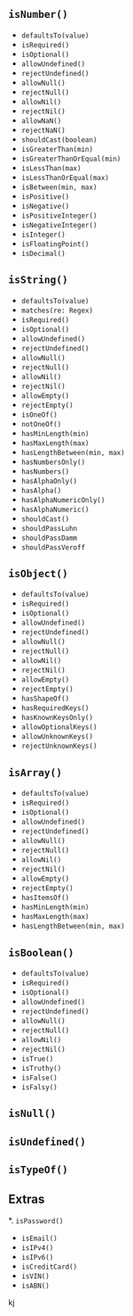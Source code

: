 ## `isNumber()`

* `defaultsTo(value)` 
* `isRequired()`
* `isOptional()`
* `allowUndefined()`
* `rejectUndefined()`
* `allowNull()`
* `rejectNull()`
* `allowNil()`
* `rejectNil()`
* `allowNaN()`
* `rejectNaN()`
* `shouldCast(boolean)`
* `isGreaterThan(min)`
* `isGreaterThanOrEqual(min)`
* `isLessThan(max)`
* `isLessThanOrEqual(max)`
* `isBetween(min, max)`
* `isPositive()`
* `isNegative()`
* `isPositiveInteger()`
* `isNegativeInteger()`
* `isInteger()`
* `isFloatingPoint()`
* `isDecimal()`

## `isString()`
* `defaultsTo(value)`
* `matches(re: Regex)`
* `isRequired()`
* `isOptional()`
* `allowUndefined()`
* `rejectUndefined()`
* `allowNull()`
* `rejectNull()`
* `allowNil()`
* `rejectNil()`
* `allowEmpty()`
* `rejectEmpty()`
* `isOneOf()`
* `notOneOf()`
* `hasMinLength(min)`
* `hasMaxLength(max)`
* `hasLengthBetween(min, max)`
* `hasNumbersOnly()`
* `hasNumbers()`
* `hasAlphaOnly()`
* `hasAlpha()`
* `hasAlphaNumericOnly()`
* `hasAlphaNumeric()`
* `shouldCast()`
* `shouldPassLuhn`
* `shouldPassDamm`
* `shouldPassVeroff`

##  `isObject()`

* `defaultsTo(value)`
* `isRequired()`
* `isOptional()`
* `allowUndefined()`
* `rejectUndefined()`
* `allowNull()`
* `rejectNull()`
* `allowNil()`
* `rejectNil()`
* `allowEmpty()`
* `rejectEmpty()`
* `hasShapeOf()`
* `hasRequiredKeys()`
* `hasKnownKeysOnly()`
* `allowOptionalKeys()`
* `allowUnknownKeys()`
* `rejectUnknownKeys()`

## `isArray()`

* `defaultsTo(value)`
* `isRequired()`
* `isOptional()`
* `allowUndefined()`
* `rejectUndefined()`
* `allowNull()`
* `rejectNull()`
* `allowNil()`
* `rejectNil()`
* `allowEmpty()`
* `rejectEmpty()`
* `hasItemsOf()`
* `hasMinLength(min)`
* `hasMaxLength(max)`
* `hasLengthBetween(min, max)`

## `isBoolean()`

* `defaultsTo(value)`
* `isRequired()`
* `isOptional()`
* `allowUndefined()`
* `rejectUndefined()`
* `allowNull()`
* `rejectNull()`
* `allowNil()`
* `rejectNil()`
* `isTrue()`
* `isTruthy()`
* `isFalse()`
* `isFalsy()`

## `isNull()`

## `isUndefined()`

## `isTypeOf()`

## Extras

*. `isPassword()`
* `isEmail()`
* `isIPv4()`
* `isIPv6()`
* `isCreditCard()`
* `isVIN()`
* `isABN()`

kj

